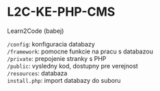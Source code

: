 # L2C-KE-PHP-CMS
Learn2Code (babej)

<code>/config</code>: konfiguracia databazy<br/>
<code>/framework</code>: pomocne funkcie na pracu s databazou<br/>
<code>/private</code>: prepojenie stranky s PHP<br/>
<code>/public</code>: vysledny kod, dostupny pre verejnost<br/>
<code>/resources</code>: databaza<br/>
<code>install.php</code>: import databazy do suboru<br/>
